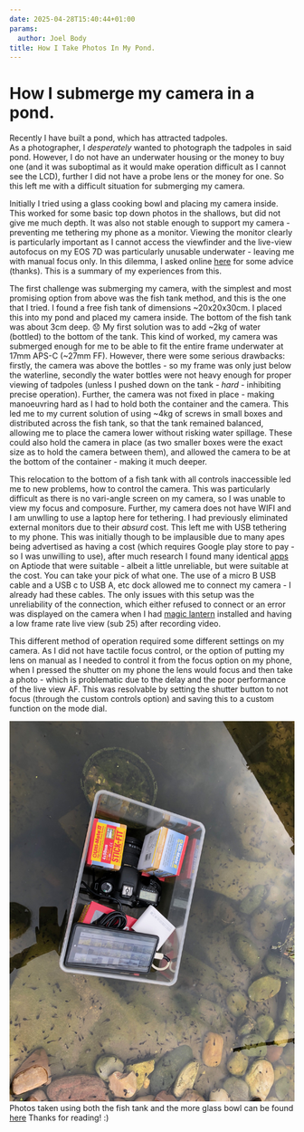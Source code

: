```yaml
---
date: 2025-04-28T15:40:44+01:00
params:
  author: Joel Body
title: How I Take Photos In My Pond.
---
```

# How I submerge my camera in a pond.
Recently I have built a pond, which has attracted tadpoles.   
As a photographer, I *desperately* wanted to photograph the tadpoles in said pond. However, I do not have an underwater housing or the money to buy one (and it was suboptimal as it would make operation difficult as I cannot see the LCD), further I did not have a probe lens or the money for one. So this left me with a difficult situation for submerging my camera.  
 
Initially I tried using a glass cooking bowl and placing my camera inside. This worked for some basic top down photos in the shallows, but did not give me much depth. It was also not stable enough to support my camera - preventing me tethering my phone as a monitor. Viewing the monitor clearly is particularly important as I cannot access the viewfinder and the live-view autofocus on my EOS 7D was particularly unusable underwater - leaving me with manual focus only. 
In this dilemma, I asked online [here](https://photo.stackexchange.com/questions/136526/how-to-submerge-camera-in-pond/136529#136529) for some advice (thanks). This is a summary of my experiences from this.   

The first challenge was submerging my camera, with the simplest and most promising option from above was the fish tank method, and this is the one that I tried. I found a free fish tank of dimensions ~20x20x30cm. I placed this into my pond and placed my camera inside. The bottom of the fish tank was about 3cm deep. :disappointed: My first solution was to add ~2kg of water (bottled) to the bottom of the tank. This kind of worked, my camera was submerged enough for me to be able to fit the entire frame underwater at 17mm APS-C (~27mm FF). However, there were some serious drawbacks: firstly, the camera was above the bottles - so my frame was only just below the waterline, secondly the water bottles were not heavy enough for proper viewing of tadpoles (unless I pushed down on the tank - *hard* - inhibiting precise operation). Further, the camera was not fixed in place - making manoeuvring hard as I had to hold both the container and the camera. This led me to my current solution of using ~4kg of screws in small boxes and distributed across the fish tank, so that the tank remained balanced, allowing me to place the camera lower without risking water spillage. These could also hold the camera in place (as two smaller boxes were the exact size as to hold the camera between them), and allowed the camera to be at the bottom of the container - making it much deeper. 

This relocation to the bottom of a fish tank with all controls inaccessible led me to new problems, how to control the camera. This was particularly difficult as there is no vari-angle screen on my camera, so I was unable to view my focus and composure. Further, my camera does not have WIFI and I am unwlling to use a laptop here for tethering. I had previously eliminated external monitors due to their *absurd* cost. This left me with USB tethering to my phone. This was initially though to be implausible due to many apes being advertised as having a cost (which requires Google play store to pay - so I was unwilling to use), after much research I found many identical [apps](https://en.aptoide.com/search?query=dslr%20remote&type=apps) on Aptiode that were suitable - albeit a little unreliable, but were suitable at the cost. You can take your pick of what one. The use of a micro B USB cable and a USB c to USB A, etc dock allowed me to connect my camera - I already had these cables. The only issues with this setup was the unreliability of the connection, which either refused to connect or an error was displayed on the camera when I had [magic lantern](https://www.magiclantern.fm/) installed and having a low frame rate live view (sub 25) after recording video.   

This different method of operation required some different settings on my camera. As I did not have tactile focus control, or the option of putting my lens on manual as I needed to control it from the focus option on my phone, when I pressed the shutter on my phone the lens would focus and then take a photo - which is problematic due to the delay and the poor performance of the live view AF. This was resolvable by setting the shutter button to not focus (through the custom controls option) and saving this to a custom function on the mode dial.   

![A Photo of my setup](/assets/images/2025-04-28/pond-camera-rig.jpg)  
Photos taken using both the fish tank and the more glass bowl can be found [here](https://www.pexels.com/collections/pond-molla7b/)
Thanks for reading! :)
